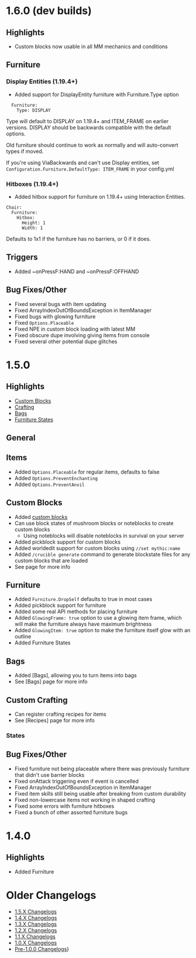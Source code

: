 1.6.0 (dev builds)
=====

Highlights
----------
- Custom blocks now usable in all MM mechanics and conditions

Furniture
---------
### Display Entities (1.19.4+)
- Added support for DisplayEntity furniture with Furniture.Type option 
```
  Furniture:
    Type: DISPLAY
```
Type will default to DISPLAY on 1.19.4+ and ITEM_FRAME on earlier versions. DISPLAY should be backwards compatible with the default options. 

Old furniture should continue to work as normally and will auto-convert types if moved. 

If you're using ViaBackwards and can't use Display entities, set `Configuration.Furniture.DefaultType: ITEM_FRAME` in your config.yml

### Hitboxes (1.19.4+)
- Added hitbox support for furniture on 1.19.4+ using Interaction Entities.
```
Chair:
  Furniture:
    Hitbox:
      Height: 1
      Width: 1
```
Defaults to 1x1 if the furniture has no barriers, or 0 if it does.

Triggers
--------
- Added ~onPressF:HAND and ~onPressF:OFFHAND

Bug Fixes/Other
---------------
- Fixed several bugs with item updating
- Fixed ArrayIndexOutOfBoundsException in ItemManager
- Fixed bugs with glowing furniture
- Fixed `Options.Placeable`
- Fixed NPE in custom block loading with latest MM
- Fixed obscure dupe involving giving items from console
- Fixed several other potential dupe glitches

1.5.0
=====

Highlights
----------
- [Custom Blocks](Custom-Blocks)
- [Crafting](Recipes)
- [Bags](Bags)
- [Furniture States](Furniture-States)

General
-------

Items
-----
- Added `Options.Placeable` for regular items, defaults to false
- Added `Options.PreventEnchanting`
- Added `Options.PreventAnvil`

Custom Blocks
-------------
- Added [custom blocks](Custom-Blocks)
- Can use block states of mushroom blocks or noteblocks to create custom blocks
  - Using noteblocks will disable noteblocks in survival on your server
- Added pickblock support for custom blocks
- Added worldedit support for custom blocks using `//set mythic:name`
- Added `/crucible generate` command to generate blockstate files for any custom blocks that are loaded
- See page for more info

Furniture
---------
- Added `Furniture.DropSelf` defaults to true in most cases
- Added pickblock support for furniture
- Added some real API methods for placing furniture
- Added `GlowingFrame: true` option to use a glowing item frame, which will make the furniture always have maximum brightness
- Added `GlowingItem: true` option to make the furniture itself glow with an outline
- Added Furniture States

Bags
---------------
- Added [Bags], allowing you to turn items into bags
- See [Bags] page for more info

Custom Crafting
---------------
- Can register crafting recipes for items
- See [Recipes] page for more info

### States

Bug Fixes/Other
---------------
- Fixed furniture not being placeable where there was previously furniture that didn't use barrier blocks
- Fixed onAttack triggering even if event is cancelled
- Fixed ArrayIndexOutOfBoundsException in ItemManager
- Fixed item skills still being usable after breaking from custom durability
- Fixed non-lowercase items not working in shaped crafting
- Fixed some errors with furniture hitboxes
- Fixed a bunch of other assorted furniture bugs

1.4.0
=====

Highlights
----------
- Added Furniture

Older Changelogs
================
-   [1.5.X Changelogs](/1.5.x_changelogs)
-   [1.4.X Changelogs](/1.4.x_changelogs)
-   [1.3.X Changelogs](/1.3.x_changelogs)
-   [1.2.X Changelogs](/1.2.x_changelogs)
-   [1.1.X Changelogs](/1.1.x_changelogs)
-   [1.0.X Changelogs](/1.0.x_changelogs)
-   [Pre-1.0.0 Changelogs](/pre-1.0_changelogs)}
